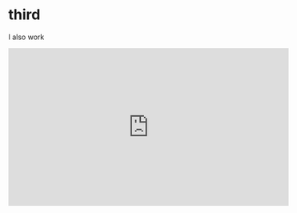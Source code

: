 # third

I also work

<iframe width="560" height="315" src="https://www.youtube.com/embed/FEnRpy9Xfes?rel=0&amp;controls=0&amp;showinfo=0&amp;start=10" frameborder="0" allow="autoplay; encrypted-media" allowfullscreen></iframe>
